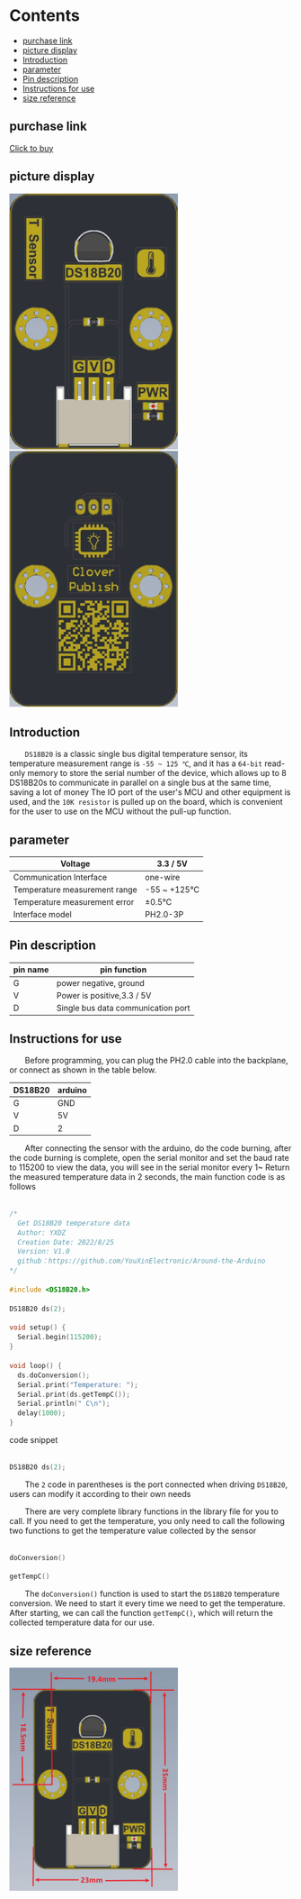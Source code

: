 
# Contents

  - [purchase link](#purchase-link)
  - [picture display](#picture-display)
  - [Introduction](#introduction)
  - [parameter](#parameter)
  - [Pin description](#pin-description)
  - [Instructions for use](#instructions-for-use)
  - [size reference](#size-reference)

## purchase link

[Click to buy]()

## picture display

<img src="https://raw.githubusercontent.com/YouXinElectronic/Around-the-Arduino/main/DS18B20/image/top.jpg" width="300"><img src="https://raw.githubusercontent.com/YouXinElectronic/Around-the-Arduino/main/DS18B20/image/bottom.jpg" width="300">

## Introduction
&nbsp;&nbsp;&nbsp;&nbsp;&nbsp;&nbsp;&nbsp;`DS18B20` is a classic single bus digital temperature sensor, its temperature measurement range is `-55 ~ 125 ℃`, and it has a `64-bit` read-only memory to store the serial number of the device, which allows up to 8 DS18B20s to communicate in parallel on a single bus at the same time, saving a lot of money The IO port of the user's MCU and other equipment is used, and the `10K resistor` is pulled up on the board, which is convenient for the user to use on the MCU without the pull-up function.

## parameter
| Voltage | 3.3 / 5V |
|--|--|
| Communication Interface | one-wire |
| Temperature measurement range | -55 ~ +125℃ |
| Temperature measurement error | ±0.5℃ |
| Interface model | PH2.0-3P |

## Pin description

| pin name | pin function |
|--|--|
| G | power negative, ground |
| V | Power is positive,3.3 / 5V |
| D | Single bus data communication port |


## Instructions for use
&nbsp;&nbsp;&nbsp;&nbsp;&nbsp;&nbsp;&nbsp;Before programming, you can plug the PH2.0 cable into the backplane, or connect as shown in the table below.

| DS18B20 | arduino |
|--|--|
| G | GND |
| V | 5V |
| D | 2 |

&nbsp;&nbsp;&nbsp;&nbsp;&nbsp;&nbsp;&nbsp;After connecting the sensor with the arduino, do the code burning, after the code burning is complete, open the serial monitor and set the baud rate to 115200 to view the data, you will see in the serial monitor every 1~ Return the measured temperature data in 2 seconds, the main function code is as follows

```cpp

/*
  Get DS18B20 temperature data
  Author: YXDZ
  Creation Date: 2022/8/25
  Version: V1.0
  github：https://github.com/YouXinElectronic/Around-the-Arduino
*/

#include <DS18B20.h>

DS18B20 ds(2);

void setup() {
  Serial.begin(115200);
}

void loop() {
  ds.doConversion();
  Serial.print("Temperature: ");
  Serial.print(ds.getTempC());
  Serial.println(" C\n");
  delay(1000);
}


```

code snippet

```cpp

DS18B20 ds(2);

```

&nbsp;&nbsp;&nbsp;&nbsp;&nbsp;&nbsp;&nbsp;The `2` code in parentheses is the port connected when driving `DS18B20`, users can modify it according to their own needs

&nbsp;&nbsp;&nbsp;&nbsp;&nbsp;&nbsp;&nbsp;There are very complete library functions in the library file for you to call. If you need to get the temperature, you only need to call the following two functions to get the temperature value collected by the sensor

```cpp

doConversion()

getTempC()

```

&nbsp;&nbsp;&nbsp;&nbsp;&nbsp;&nbsp;&nbsp;The `doConversion()` function is used to start the `DS18B20` temperature conversion. We need to start it every time we need to get the temperature. After starting, we can call the function `getTempC()`, which will return the collected temperature data for our use.


## size reference

<img src="https://raw.githubusercontent.com/YouXinElectronic/Around-the-Arduino/main/DS18B20/image/Dimensions.jpg" width="300">


